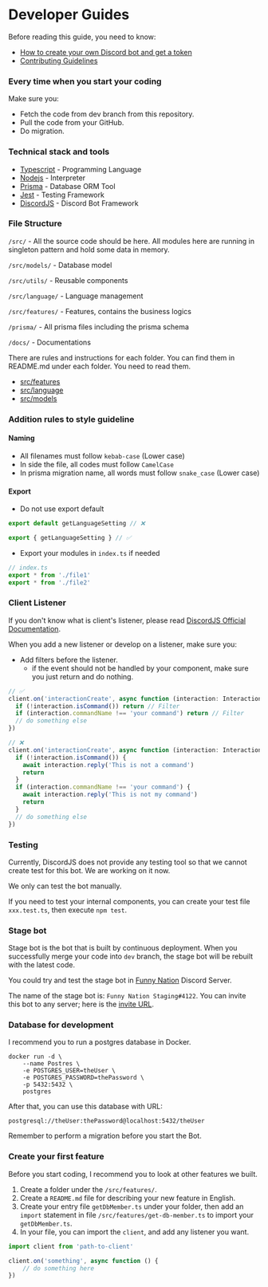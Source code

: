 # Developer Guides

Before reading this guide, you need to know:
* [How to create your own Discord bot and get a token](discord-bot-setup-tutorial/README.md)
* [Contributing Guidelines](../CONTRIBUTING.md)

### Every time when you start your coding
Make sure you: 
* Fetch the code from dev branch from this repository. 
* Pull the code from your GitHub.
* Do migration.

### Technical stack and tools

* [Typescript](https://www.typescriptlang.org/) - Programming Language
* [Nodejs](https://nodejs.org/en/) - Interpreter
* [Prisma](https://www.prisma.io/) - Database ORM Tool
* [Jest](https://jestjs.io/) - Testing Framework
* [DiscordJS](https://discord.js.org/#/) - Discord Bot Framework

### File Structure

```/src/``` - All the source code should be here. All modules here are running in singleton pattern and hold some data in memory. 

```/src/models/``` - Database model

```/src/utils/``` - Reusable components

```/src/language/``` - Language management

```/src/features/``` - Features, contains the business logics

```/prisma/``` - All prisma files including the prisma schema

```/docs/``` - Documentations

There are rules and instructions for each folder. You can find them in README.md under each folder. You need to read them. 
* [src/features](../src/features/README.md)
* [src/language](../src/language/README.md)
* [src/models](../src/models/README.md)

### Addition rules to style guideline

#### Naming

* All filenames must follow ```kebab-case``` (Lower case)
* In side the file, all codes must follow ```CamelCase```
* In prisma migration name, all words must follow ```snake_case``` (Lower case)

#### Export

* Do not use export default

```typescript
export default getLanguageSetting // ❌

export { getLanguageSetting } // ✅
```

* Export your modules in ```index.ts``` if needed

```typescript
// index.ts
export * from './file1'
export * from './file2'
```


### Client Listener

If you don't know what is client's listener, please read [DiscordJS Official Documentation](https://discord.js.org/#/).

When you add a new listener or develop on a listener, make sure you: 

* Add filters before the listener. 
  * if the event should not be handled by your component, make sure you just return and do nothing.

```typescript
// ✅
client.on('interactionCreate', async function (interaction: Interaction) {
  if (!interaction.isCommand()) return // Filter
  if (interaction.commandName !== 'your command') return // Filter
  // do something else
})
```

```typescript
// ❌
client.on('interactionCreate', async function (interaction: Interaction) {
  if (!interaction.isCommand()) {
    await interaction.reply('This is not a command')
    return
  }
  if (interaction.commandName !== 'your command') {
    await interaction.reply('This is not my command')
    return
  }
  // do something else
})
```


### Testing

Currently, DiscordJS does not provide any testing tool so that we cannot create test for this bot. We are working on it now. 

We only can test the bot manually. 

If you need to test your internal components, you can create your test file ```xxx.test.ts```, then execute ```npm test```. 

### Stage bot

Stage bot is the bot that is built by continuous deployment. When you successfully merge your code into ```dev``` branch, the stage bot will be rebuilt with the latest code. 

You could try and test the stage bot in [Funny Nation](https://discord.gg/uhAv4J4F7Z) Discord Server. 

The name of the stage bot is: ```Funny Nation Staging#4122```. You can invite this bot to any server; here is the [invite URL](https://discord.com/api/oauth2/authorize?client_id=925297057277820929&permissions=8&scope=bot%20applications.commands). 

### Database for development

I recommend you to run a postgres database in Docker. 

```shell
docker run -d \
	--name Postres \
	-e POSTGRES_USER=theUser \
	-e POSTGRES_PASSWORD=thePassword \
	-p 5432:5432 \
	postgres
```

After that, you can use this database with URL: 

```
postgresql://theUser:thePassword@localhost:5432/theUser
```

Remember to perform a migration before you start the Bot. 

### Create your first feature

Before you start coding, I recommend you to look at other features we built. 

1. Create a folder under the ```/src/features/```. 
2. Create a ```README.md``` file for describing your new feature in English. 
3. Create your entry file ```getDbMember.ts``` under your folder, then add an ```import``` statement in file ```/src/features/get-db-member.ts``` to import your ```getDbMember.ts```. 
4. In your file, you can import the ```client```, and add any listener you want.

```typescript
import client from 'path-to-client'

client.on('something', async function () {
    // do something here
})
```
